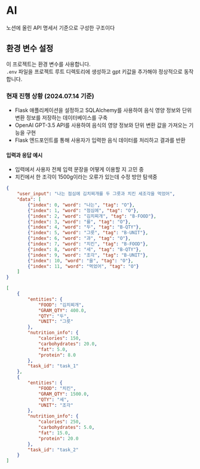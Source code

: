 # AI

노션에 올린 API 명세서 기준으로 구성한 구조이다

## 환경 변수 설정
이 프로젝트는 환경 변수를 사용합니다.  
`.env` 파일을 프로젝트 루트 디렉토리에 생성하고 gpt 키값을 추가해야 정상적으로 동작합니다.

### 현재 진행 상황 (2024.07.14 기준)
- Flask 애플리케이션을 설정하고 SQLAlchemy를 사용하여 음식 영양 정보와 단위 변환 정보를 저장하는 데이터베이스를 구축
 - OpenAI GPT-3.5 API를 사용하여 음식의 영양 정보와 단위 변환 값을 가져오는 기능을 구현
 - Flask 엔드포인트를 통해 사용자가 입력한 음식 데이터를 처리하고 결과를 반환


#### 입력과 응답 예시
- 입력에서 사용자 전체 입력 문장을 어떻게 이용할 지 고민 중
- 치킨에서 한 조각이 1500g이라는 오류가 있는데 수정 방안 탐색중

```json
{
    "user_input": "나는 점심에 김치찌개를 두 그릇과 치킨 세조각을 먹었어",
    "data": [
        {"index": 0, "word": "나는", "tag": "O"},
        {"index": 1, "word": "점심에", "tag": "O"},
        {"index": 2, "word": "김치찌개", "tag": "B-FOOD"},
        {"index": 3, "word": "를", "tag": "O"},
        {"index": 4, "word": "두", "tag": "B-QTY"},
        {"index": 5, "word": "그릇", "tag": "B-UNIT"},
        {"index": 6, "word": "과", "tag": "O"},
        {"index": 7, "word": "치킨", "tag": "B-FOOD"},
        {"index": 8, "word": "세", "tag": "B-QTY"},
        {"index": 9, "word": "조각", "tag": "B-UNIT"},
        {"index": 10, "word": "을", "tag": "O"},
        {"index": 11, "word": "먹었어", "tag": "O"}
    ]
}

[
    {
        "entities": {
            "FOOD": "김치찌개",
            "GRAM_QTY": 400.0,
            "QTY": "두",
            "UNIT": "그릇"
        },
        "nutrition_info": {
            "calories": 150,
            "carbohydrates": 20.0,
            "fat": 5.0,
            "protein": 8.0
        },
        "task_id": "task_1"
    },
    {
        "entities": {
            "FOOD": "치킨",
            "GRAM_QTY": 1500.0,
            "QTY": "세",
            "UNIT": "조각"
        },
        "nutrition_info": {
            "calories": 250,
            "carbohydrates": 5.0,
            "fat": 15.0,
            "protein": 20.0
        },
        "task_id": "task_2"
    }
]

